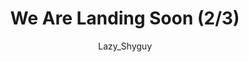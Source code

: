 ---
media: "images/rounds/round_1/landing_2.png"
media_type: image
title: We Are Landing Soon (2/3)
author: [Lazy_Shyguy]
desc: Bjeurn Suez lets the crew know that command is currently conducting the pre-landing checks.
---